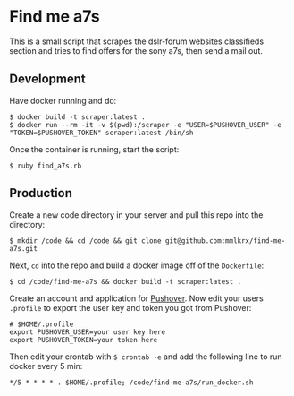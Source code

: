 # Find me a7s

This is a small script that scrapes the dslr-forum websites classifieds section and tries to find offers for the sony a7s, then send a mail out.

## Development

Have docker running and do:

```shell
$ docker build -t scraper:latest .
$ docker run --rm -it -v $(pwd):/scraper -e "USER=$PUSHOVER_USER" -e "TOKEN=$PUSHOVER_TOKEN" scraper:latest /bin/sh
```

Once the container is running, start the script:

```shell
$ ruby find_a7s.rb
```

## Production

Create a new code directory in your server and pull this repo into the directory:

```shell
$ mkdir /code && cd /code && git clone git@github.com:mmlkrx/find-me-a7s.git
```

Next, `cd` into the repo and build a docker image off of the `Dockerfile`:

```shell
$ cd /code/find-me-a7s && docker build -t scraper:latest .
```
Create an account and application for [Pushover](https://pushover.net/). Now edit your users `.profile` to export the user key and token you got from Pushover:

```shell
# $HOME/.profile
export PUSHOVER_USER=your user key here
export PUSHOVER_TOKEN=your token here
```

Then edit your crontab with `$ crontab -e` and add the following line to run docker every 5 min:

```shell
*/5 * * * * . $HOME/.profile; /code/find-me-a7s/run_docker.sh
```
